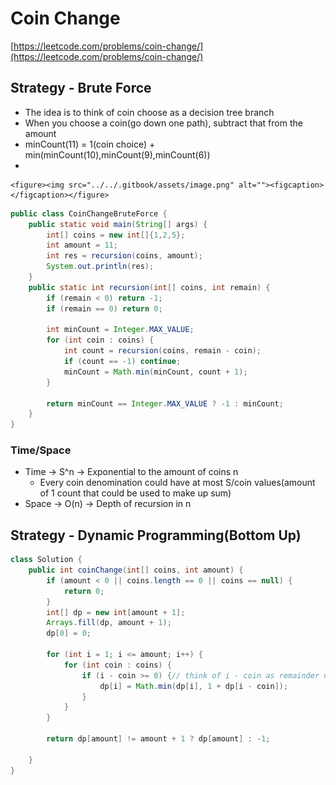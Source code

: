 # Coin Change

[https://leetcode.com/problems/coin-change/](https://leetcode.com/problems/coin-change/)

## Strategy - Brute Force

* The idea is to think of coin choose as a decision tree branch
* When you choose a coin(go down one path), subtract that from the amount
* minCount(11) = 1(coin choice) + min(minCount(10),minCount(9),minCount(6))
*

    <figure><img src="../../.gitbook/assets/image.png" alt=""><figcaption></figcaption></figure>



```java
public class CoinChangeBruteForce {
    public static void main(String[] args) {
        int[] coins = new int[]{1,2,5};
        int amount = 11;
        int res = recursion(coins, amount);
        System.out.println(res);
    }
    public static int recursion(int[] coins, int remain) {
        if (remain < 0) return -1;
        if (remain == 0) return 0;

        int minCount = Integer.MAX_VALUE;
        for (int coin : coins) {
            int count = recursion(coins, remain - coin);
            if (count == -1) continue;
            minCount = Math.min(minCount, count + 1);
        }

        return minCount == Integer.MAX_VALUE ? -1 : minCount;
    }
}

```

### Time/Space

* Time -> S^n -> Exponential to the amount of coins n
  * Every coin denomination could have at most S/coin values(amount of 1 count that could be used to make up sum)
* Space -> O(n) -> Depth of recursion in n



## Strategy - Dynamic Programming(Bottom Up)

```java
class Solution {
    public int coinChange(int[] coins, int amount) {
        if (amount < 0 || coins.length == 0 || coins == null) {
            return 0;
        }
        int[] dp = new int[amount + 1];
        Arrays.fill(dp, amount + 1);
        dp[0] = 0;
        
        for (int i = 1; i <= amount; i++) {
            for (int coin : coins) {
                if (i - coin >= 0) {// think of i - coin as remainder needed for solition at dp[i]
                    dp[i] = Math.min(dp[i], 1 + dp[i - coin]);
                }
            }
        }
        
        return dp[amount] != amount + 1 ? dp[amount] : -1;
        
    }
}
```
